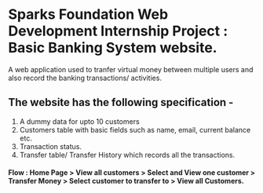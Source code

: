 <h1>Sparks Foundation Web Development Internship Project : Basic Banking System website. </h1>
<p>A web application used to tranfer virtual money between multiple users and also record the banking transactions/ activities.</p>

<h2>The website has the following specification -</h2>
<ol>
<li>A dummy data for upto 10 customers</li>
<li>Customers table with basic fields such as name, email, current balance etc.</li>
<li>Transaction status.</li>
<li>Transfer table/ Transfer History which records all the transactions.</li>
  </ol>
<h4>Flow : Home Page > View all customers > Select and View one customer > Transfer Money > Select customer to transfer to > View all Customers.</h4>

